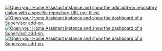 <a href="https://my.home-assistant.io/redirect/supervisor_add_addon_repository/?repository_url=https%3A%2F%2Fgithub.com%2FKastB%2Fhassio_addons" target="_blank"><img src="https://my.home-assistant.io/badges/supervisor_add_addon_repository.svg" alt="Open your Home Assistant instance and show the add add-on repository dialog with a specific repository URL pre-filled."></a>  
<a href="https://my.home-assistant.io/redirect/supervisor_addon/?addon=a0322851_fhem" target="_blank"><img src="https://my.home-assistant.io/badges/supervisor_addon.svg" alt="Open your Home Assistant instance and show the dashboard of a Supervisor add-on."></a>  
<a href="https://my.home-assistant.io/redirect/supervisor_addon/?addon=958e2f13_teslapvcharging" target="_blank"><img src="https://my.home-assistant.io/badges/supervisor_addon.svg" alt="Open your Home Assistant instance and show the dashboard of a Supervisor add-on."></a>  
<a href="https://my.home-assistant.io/redirect/supervisor_addon/?addon=698bedd2_vzlogger" target="_blank"><img src="https://my.home-assistant.io/badges/supervisor_addon.svg" alt="Open your Home Assistant instance and show the dashboard of a Supervisor add-on."></a>  
